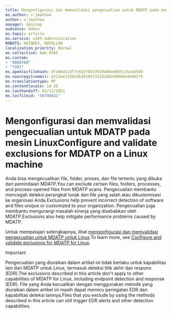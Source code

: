 ```yaml
---
title: Mengonfigurasi dan memvalidasi pengecualian untuk MDATP pada mesin Linux
ms.author: v-jmathew
author: v-jmathew
manager: dansimp
audience: Admin
ms.topic: article
ms.service: o365-administration
ROBOTS: NOINDEX, NOFOLLOW
localization_priority: Normal
ms.collection: Adm_O365
ms.custom:
- "9000760"
- "7391"
ms.openlocfilehash: 4fad0a513f7c6d2f0337019488a4055c25e1650d
ms.sourcegitcommit: 6312ee31561db36104f32282d019d069ede69174
ms.translationtype: MT
ms.contentlocale: id-ID
ms.lasthandoff: 03/11/2021
ms.locfileid: "50746021"
---
```

# <a name="configure-and-validate-exclusions-for-mdatp-on-a-linux-machine"></a><span data-ttu-id="87025-102">Mengonfigurasi dan memvalidasi pengecualian untuk MDATP pada mesin Linux</span><span class="sxs-lookup"><span data-stu-id="87025-102">Configure and validate exclusions for MDATP on a Linux machine</span></span>

<span data-ttu-id="87025-103">Anda bisa mengecualikan file, folder, proses, dan file tertentu yang dibuka dari pemindaian MDATP.</span><span class="sxs-lookup"><span data-stu-id="87025-103">You can exclude certain files, folders, processes, and process-opened files from MDATP scans.</span></span> <span data-ttu-id="87025-104">Pengecualian membantu mencegah deteksi perangkat lunak dan file yang salah atau dikustomisasi ke organisasi Anda.</span><span class="sxs-lookup"><span data-stu-id="87025-104">Exclusions help prevent incorrect detection of software and files unique or customized to your organization.</span></span> <span data-ttu-id="87025-105">Pengecualian juga membantu mengurangi masalah kinerja yang disebabkan oleh MDATP.</span><span class="sxs-lookup"><span data-stu-id="87025-105">Exclusions also help mitigate performance problems caused by MDATP.</span></span>

<span data-ttu-id="87025-106">Untuk mempelajari selengkapnya, lihat [mengonfigurasi dan memvalidasi pengecualian untuk MDATP untuk Linux](https://go.microsoft.com/fwlink/?linkid=2144517).</span><span class="sxs-lookup"><span data-stu-id="87025-106">To learn more, see [Configure and validate exclusions for MDATP for Linux](https://go.microsoft.com/fwlink/?linkid=2144517).</span></span>

> [!IMPORTANT]
> <span data-ttu-id="87025-107">Pengecualian yang diuraikan dalam artikel ini tidak berlaku untuk kapabilitas lain dari MDATP untuk Linux, termasuk deteksi titik akhir dan respons (EDR).</span><span class="sxs-lookup"><span data-stu-id="87025-107">The exclusions described in this article don't apply to other capabilities of MDATP for Linux, including endpoint detection and response (EDR).</span></span> <span data-ttu-id="87025-108">File yang Anda kecualikan dengan menggunakan metode yang diuraikan dalam artikel ini masih dapat memicu peringatan EDR dan kapabilitas deteksi lainnya.</span><span class="sxs-lookup"><span data-stu-id="87025-108">Files that you exclude by using the methods described in this article can still trigger EDR alerts and other detection capabilities.</span></span>
